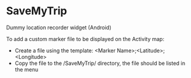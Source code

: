 SaveMyTrip
==========

Dummy location recorder widget (Android)

To add a custom marker file to be displayed on the Activity map:
 - Create a file using the template: &lt;Marker Name&gt;;&lt;Latitude&gt;;&lt;Longitude&gt;
 - Copy the file to the /SaveMyTrip/ directory, the file should be listed in the menu
